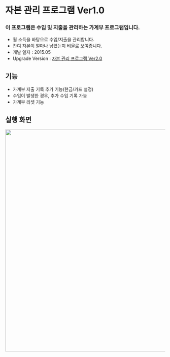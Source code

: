 # 자본 관리 프로그램 Ver1.0

### 이 프로그램은 수입 및 지출을 관리하는 가계부 프로그램입니다.
- 월 소득을 바탕으로 수입/지출을 관리합니다.
- 잔여 자본이 얼마나 남았는지 비율로 보여줍니다.
- 개발 일자 : 2015.05
- Upgrade Version : [자본 관리 프로그램 Ver2.0](https://github.com/ehn1225/Projects/tree/master/%EC%9E%90%EB%B3%B8%20%EA%B4%80%EB%A6%AC%20%ED%94%84%EB%A1%9C%EA%B7%B8%EB%9E%A8%20Ver2.0)

## 기능
- 가계부 지출 기록 추가 기능(현금/카드 설정)
- 수입이 발생한 경우, 추가 수입 기록 가능
- 가계부 리셋 기능

## 실행 화면
<img src="https://github.com/ehn1225/Projects/assets/5174517/cf185ea5-31a6-4953-8bdd-f643b1a1d26b" width="700"/>
